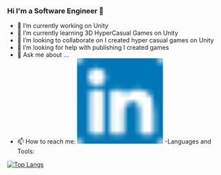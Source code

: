 ### Hi I'm a Software Engineer 👋


- 🔭 I’m currently working on Unity
- 🌱 I’m currently learning 3D HyperCasual Games on Unity
- 👯 I’m looking to collaborate on I created hyper casual games on Unity
- 🤔 I’m looking for help with publishing I created games
- 💬 Ask me about ...
- 📫 How to reach me: 
  <img src="linkedin.png" alt="drawing" style="width:200px;"/>
-Languages and Tools:


[![Top Langs](https://github-readme-stats.vercel.app/api/top-langs/?username=hakaell)](https://github.com/hakaell/github-readme-stats)




<!---
[![Anurag's GitHub stats](https://github-readme-stats.vercel.app/api?username=hakaell)](https://github.com/hakaell/github-readme-stats)
-->

